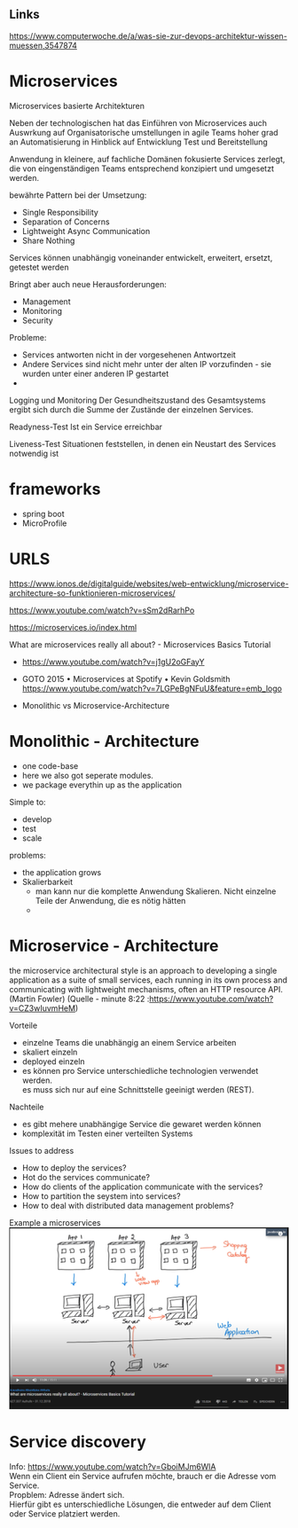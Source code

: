 ## Links
https://www.computerwoche.de/a/was-sie-zur-devops-architektur-wissen-muessen,3547874

# Microservices
Microservices basierte Architekturen

Neben der technologischen hat das Einführen von Microservices auch Auswrkung auf Organisatorische umstellungen in agile Teams 
hoher grad an Automatisierung in Hinblick auf Entwicklung Test und Bereitstellung

Anwendung in kleinere, auf fachliche Domänen fokusierte Services zerlegt, die von eingenständigen Teams entsprechend konzipiert und umgesetzt werden.

bewährte Pattern bei der Umsetzung:
- Single Responsibility
- Separation of Concerns
- Lightweight Async Communication
- Share Nothing

Services können unabhängig voneinander entwickelt, erweitert, ersetzt, getestet werden

Bringt aber auch neue Herausforderungen:
- Management
- Monitoring
- Security

Probleme: 
- Services antworten nicht in der vorgesehenen Antwortzeit
- Andere Services sind nicht mehr unter der alten IP vorzufinden - sie wurden unter einer anderen IP gestartet
- 

Logging und Monitoring
Der Gesundheitszustand des Gesamtsystems ergibt sich durch die Summe der Zustände der einzelnen Services.

Readyness-Test
Ist ein Service erreichbar

Liveness-Test
Situationen feststellen, in denen ein Neustart des Services notwendig ist


# frameworks
- spring boot    
- MicroProfile

# URLS
https://www.ionos.de/digitalguide/websites/web-entwicklung/microservice-architecture-so-funktionieren-microservices/

https://www.youtube.com/watch?v=sSm2dRarhPo   

https://microservices.io/index.html     

What are microservices really all about? - Microservices Basics Tutorial
- https://www.youtube.com/watch?v=j1gU2oGFayY

- GOTO 2015 • Microservices at Spotify • Kevin Goldsmith
https://www.youtube.com/watch?v=7LGPeBgNFuU&feature=emb_logo

- Monolithic vs Microservice-Architecture     

# Monolithic - Architecture
- one code-base   
- here we also got seperate modules.    
- we package everythin up as the application

Simple to:   
 - develop   
 - test    
 - scale    
 
problems:    
 - the application grows  
 - Skalierbarkeit   
   - man kann nur die komplette Anwendung Skalieren. Nicht einzelne Teile der Anwendung, die es nötig hätten
   - 
 
# Microservice - Architecture

the microservice architectural style is an approach to developing a single application as a suite of small services, each running in its own process and communicating with lightweight mechanisms, often an HTTP resource API. (Martin Fowler) (Quelle - minute 8:22 :https://www.youtube.com/watch?v=CZ3wIuvmHeM)   

Vorteile   
 - einzelne Teams die unabhängig an einem Service arbeiten    
 - skaliert einzeln    
 - deployed einzeln    
 - es können pro Service unterschiedliche technologien verwendet werden.     
   es muss sich nur auf eine Schnittstelle geeinigt werden (REST).     

Nachteile   
 - es gibt mehere unabhängige Service die gewaret werden können    
 - komplexität im Testen einer verteilten Systems
 
 
Issues to address     
 - How to deploy the services?   
 - Hot do the services communicate?   
 - How do clients of the application communicate with the services?   
 - How to partition the seystem into services?   
 - How to deal with distributed data management problems?   
 
 Example a microservices
 ![Microservice eample](exampleMicroservices1.PNG)


# Service discovery
Info: https://www.youtube.com/watch?v=GboiMJm6WlA    
Wenn ein Client ein Service aufrufen möchte, brauch er die Adresse vom Service.    
Propblem: Adresse ändert sich.    
Hierfür gibt es unterschiedliche Lösungen, die entweder auf dem Client oder Service platziert werden.    



